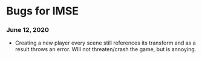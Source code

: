 # Bugs for IMSE
### June 12, 2020
* Creating a new player every scene still references its transform and as a result throws an error. WIll not threaten/crash the game, but is annoying.
